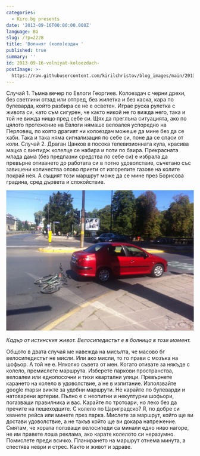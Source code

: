 ```yaml
---
categories:
  - Kiro.bg presents
date: '2013-09-16T00:00:00.000Z'
language: BG
slug: /?p=2228
title: 'Волният (коло)ездач '
published: true
summary: ''
id: 2013-09-16-volniyat-koloezdach-
postImage: >-
  https://raw.githubusercontent.com/kirilchristov/blog_images/main/2013/09/IMG_0645.jpg
---
```


Случай 1. Тъмна вечер по Евлоги Георгиев. Колоездач с черни дрехи, без светлини отзад или отпред, без жилетка и без каска, кара по булеварда, който разбира се не е осветен. Играе руска рулетка с живота си, като съм сигурен, че както никой не го вижда него, така и той не вижда нищо пред себе си. Щях да преглъна ситуацията, ако по цялото протежение на Евлоги нямаше велоалея успоредно на Перловец, по която драгият ни колоездач можеше да мине без да се хаби. Така и така няма сигнализация по себе си, поне да се спаси от коли. Случай 2. Драган Цанков в посока телевизионната кула, красива мацка с винтидж колелце се набира и поти по баира. Прекрасната млада дама (без предпазни средства по себе си) е избрала да превърне отиването до работата си в потно удоволствие, съчетано със завишени количества олово приети от изгорелите газове на колите покрай нея. А същият този маршрут може да се мине през Борисова градина, сред дървета и спокойствие. 

![Колело](https://raw.githubusercontent.com/kirilchristov/blog_images/main/2013/09/IMG_0645.jpg)

_Кадър от истинския живот. Велосипедистът е в болница в този момент._


Общото в двата случая ме навежда на мисълта, че масово бг велосипедистът не мисли. Или ако мисли, то го прави с мозъка на шофьор. А той не е. Няколко съвета от мен. Когато отивате за някъде с колело, премислете маршрута. Изберете паркови пространства, велоалеи или еднопосочни и тихи квартални улици. Превърнете карането на колело в удоволствие, а не в изпитание. Използвайте google mapsи вижте за удобни маршрути. Не карайте по булеварди и натоварени артерии. Пълно е с неопитни и некултурни шофьори, погазващи правилника и вас. Карайте по тротоари, но леко без да пречите на пешеходците. С колело по Цариградско? Я, по добре си хванете рейса или минете през парка. Мислете за маршрут, който ще ви достави удоволствие, а не такъв който ще ви докара напрежение. Смятам, че хората ползващи велосипеди са минали едно ниво нагоре, не им правете лоша реклама, ако карате колелото си неразумно. Помислете преди всичко. Планирането на маршрут отнема минута, а спестява неври и стрес. Както и живот и здраве.
